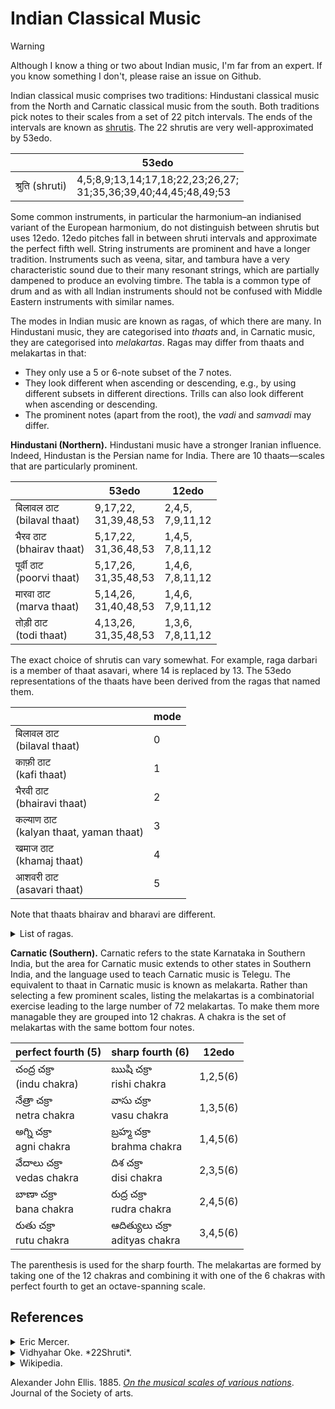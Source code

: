 # Indian Classical Music

> [!warning]
> Although I know a thing or two about Indian music, I'm far from an expert.
> If you know something I don't, please raise an issue on Github.

Indian classical music comprises two traditions: Hindustani classical music from the North and Carnatic classical music from the south.
Both traditions pick notes to their scales from a set of 22 pitch intervals.
The ends of the intervals are known as [shrutis](shruti.md).
The 22 shrutis are very well-approximated by 53edo.

|     |53edo|
|-----|-----|
| श्रुति (shruti) | 4,5;8,9;13,14;17,18;22,23;26,27; <br /> 31;35,36;39,40;44,45;48,49;53 |

Some common instruments, in particular the harmonium–an indianised variant of the European harmonium, do not distinguish between shrutis but uses 12edo.
12edo pitches fall in between shruti intervals and approximate the perfect fifth well.
String instruments are prominent and have a longer tradition.
Instruments such as veena, sitar, and tambura have a very characteristic sound due to their many resonant strings, which are partially dampened to produce an evolving timbre.
The tabla is a common type of drum and as with all Indian instruments should not be confused with Middle Eastern instruments with similar names.

The modes in Indian music are known as ragas, of which there are many.
In Hindustani music, they are categorised into *thaats* and, in Carnatic music, they are categorised into *melakartas*.
Ragas may differ from thaats and melakartas in that:
- They only use a 5 or 6-note subset of the 7 notes.
- They look different when ascending or descending, e.g., by using different subsets in different directions. Trills can also look different when ascending or descending.
- The prominent notes (apart from the root), the *vadi* and *samvadi* may differ.

**Hindustani (Northern).**
Hindustani music have a stronger Iranian influence.
Indeed, Hindustan is the Persian name for India.
There are 10 thaats—scales that are particularly prominent.

|       |53edo |12edo |
|-------|------|------|
| बिलावल ठाट <br /> (bilaval thaat)| 9,17,22, <br /> 31,39,48,53 | 2,4,5, <br /> 7,9,11,12 |
| भैरव ठाट <br /> (bhairav thaat)|5,17,22,<br />  31,36,48,53 | 1,4,5,<br />  7,8,11,12 |
| पूर्वी ठाट <br /> (poorvi thaat)| 5,17,26, <br /> 31,35,48,53 | 1,4,6,<br />  7,8,11,12 |
| मारवा ठाट <br /> (marva thaat)| 5,14,26,<br />  31,40,48,53 | 1,4,6, <br /> 7,9,11,12 |
| तोड़ी ठाट <br /> (todi thaat) | 4,13,26,<br />  31,35,48,53 | 1,3,6,<br />  7,8,11,12 |

The exact choice of shrutis can vary somewhat. For example, raga darbari is a member of thaat asavari, where 14 is replaced by 13. The 53edo representations of the thaats have been derived from the ragas that named them.

|       |mode|
|-------|----|
|बिलावल ठाट <br />(bilaval thaat) | 0 |
|काफ़ी ठाट <br />(kafi thaat) | 1 |
|भैरवी ठाट <br />(bhairavi thaat) | 2 |
|कल्याण ठाट <br />(kalyan thaat, yaman thaat) | 3 |
|खमाज ठाट <br />(khamaj thaat) | 4 |
|आशवरी ठाट <br />(asavari thaat)| 5 |

Note that thaats bhairav and bharavi are different.

<details>
<summary>
List of ragas.
</summary>

The list below is from [22shruti.com](https://web.archive.org/web/20250113154440/https://22shruti.com/research_topic_53.asp).
The translation of the notation to 53edo is as follows:

S=0,
r1=4,
r2=5,
R1=8,
R2=9,
g1=17,
g2=18,
M1=22,
M2=23,
m1=26,
m2=27,
P=31,
d1=35,
d2=36,
D1=39,
D2=40,
n1=44,
n2=45,
N1=48,
N2=49

Note that in many other sources, M and m are reversed.
Furthermore, the numbers should not be confused with the numbering system in South Indian music.
The scales of the raga are given under "swaras" ("raga scale" is only a subset)
These tunings are not absolute.
For example, marva raga (transliterated as marawa raga below) has the note m1=22 below, however, other sources treats it as m2=23 instead.

![List of Ragas](https://web.archive.org/web/20250306223239if_/https://22shruti.com/wp-content/uploads/rationale_creation_of_ragas.jpg)

</details>

**Carnatic (Southern).**
Carnatic refers to the state Karnataka in Southern India, but the area for Carnatic music extends to other states in Southern India, and the language used to teach Carnatic music is Telegu.
The equivalent to thaat in Carnatic music is known as melakarta.
Rather than selecting a few prominent scales, listing the melakartas is a combinatorial exercise leading to the large number of 72 melakartas.
To make them more managable they are grouped into 12 chakras.
A chakra is the set of melakartas with the same bottom four notes.

| perfect fourth (5) | sharp fourth (6) | 12edo |
|----------------|-----------------|--------|
| చంద్ర చక్రా <br /> (indu chakra) | ఋషి చక్రా <br />rishi chakra | 1,2,5(6) |
| నేత్రా చక్రా <br />netra chakra | వాసు చక్రా <br />vasu chakra | 1,3,5(6) |
| అగ్ని చక్రా <br />agni chakra | బ్రహ్మ చక్రా <br />brahma chakra | 1,4,5(6) |
| వేదాలు చక్రా <br />vedas chakra | దిశ చక్రా <br />disi chakra | 2,3,5(6) |
| బాణా చక్రా <br />bana chakra | రుద్ర చక్రా <br />rudra chakra | 2,4,5(6) |
| రుతు చక్రా <br />rutu chakra | ఆదిత్యులు చక్రా <br />adityas chakra | 3,4,5(6) |

The parenthesis is used for the sharp fourth.
The melakartas are formed by taking one of the 12 chakras and combining it with one of the 6 chakras with perfect fourth to get an octave-spanning scale.


## References

<details>
<summary>
Eric Mercer.
</summary>
<ul>
<li><a href="https://docs.google.com/spreadsheets/d/1PgsqtV_TFpo2T6uOZdVHR3DQNS-r-gypZIXoiHs2xFI/edit?gid=0#gid=0"><i>Raga Related Resources</i></a></li>
<li><a href="https://docs.google.com/spreadsheets/d/1PgsqtV_TFpo2T6uOZdVHR3DQNS-r-gypZIXoiHs2xFI/edit?gid=0#gid=0"><i>Hindustani Raga Shruti Selection</i></a></li>
</ul>
</details>

<details>
<summary>
Vidhyahar Oke. *22Shruti*.
</summary>

- Section 1 *[The short expression used in this website for 22 shrutis](https://web.archive.org/web/20240616160001/https://22shruti.com/research_topic_1.asp)*
- Section 2 *[Non-English Musical, Technical and other terms](https://web.archive.org/web/20240528132550/https://22shruti.com/research_topic_2.asp)*
- Section 3 *[Introduction to the Harmonium](https://web.archive.org/web/20240714134203/https://22shruti.com/research_topic_3.asp)*
- Section 4 *[Production of Natural Sounds : Harmonic, Partials, Timbre](https://web.archive.org/web/20240811182407/https://22shruti.com/research_topic_4.asp)*
- Section 5 *[The difference between “Nada”, “Shruti” and “Swara”](https://web.archive.org/web/20240811183306/https://22shruti.com/research_topic_5.asp)*
- Section 6 *[Previous Research work on 22 Shrutis](https://web.archive.org/web/20240811190946/https://22shruti.com/research_topic_6.asp)*
- Section 7 *[The Story Of The World’s First Shruti-Harmonium](https://web.archive.org/web/20240624104222/https://22shruti.com/research_topic_7.asp)*
- Section 8 *[The Logic behind 22 Shrutis (‘Shruti-Nirman Chakra’)](https://web.archive.org/web/20240624105239/https://22shruti.com/research_topic_8.asp)*
- Section 9 *[The Meaning And Criticism Of The ‘Tempered’ Scale](https://web.archive.org/web/20240811192931/https://22shruti.com/research_topic_9.asp)*
- Section 10 *[Positions of notes in Equitempered (ET) Scale](https://web.archive.org/web/20240624102719/https://22shruti.com/research_topic_10.asp)*
- Section 11 *[Capacity of the human ear to differentiate Sound frequencies](https://web.archive.org/web/20240528145123/https://22shruti.com/research_topic_11.asp)*
- Section 12 *[Indian Natural Scale](https://web.archive.org/web/20240624094119/https://22shruti.com/research_topic_12.asp)*
- Section 13 *[Mathematical difficulties in calculating 22 Shrutis](https://web.archive.org/web/20240528142129/https://22shruti.com/research_topic_13.asp)*
- Section 14 *[Pythagoraen Octave (Scale)](https://web.archive.org/web/20240624090101/https://22shruti.com/research_topic_14.asp)*
- Section 15 *[Importance of the Pythagorean Scale: ‘Pythagorean Limma’](https://web.archive.org/web/20240624100406/https://22shruti.com/research_topic_15.asp)*
- Section 16 *[‘Syntonic Comma’ or ‘Ptolemic Comma’](https://web.archive.org/web/20240811192959/https://22shruti.com/research_topic_16.asp)*
- Section 17 *[Relationship between a Musical note and a Mathematical number](https://web.archive.org/web/20240624092636/https://22shruti.com/research_topic_17.asp)*
- Section 18 *[Just Intonation Scale – ‘Natural’ scale in the West](https://web.archive.org/web/20240624103124/https://22shruti.com/research_topic_18.asp)*
- Section 19 *[The most Ancient Musical Scales in the World](https://web.archive.org/web/20240624084944/https://22shruti.com/research_topic_19.asp)*
- Section 20 *[Efforts made by 2 prominent Indian Researchers to find our Indian scale](https://web.archive.org/web/20240714142356/https://22shruti.com/research_topic_20.asp)*
- Section 21 *[Discovery of 22 Shrutis from S-R-G-M](https://web.archive.org/web/20240528123925/https://22shruti.com/research_topic_21.asp)*
- Section 22 *[Why “22” Shrutis Only ? : Natural Evolution](https://web.archive.org/web/20240624095453/https://22shruti.com/research_topic_22.asp)*
- Section 23 *[Why “22” Shrutis? : Natural Existence on a string](https://web.archive.org/web/20240811192342/https://22shruti.com/research_topic_23.asp)*
- Section 24 *[22 shrutis – Rational Behind the Ratios](https://web.archive.org/web/20240811175002/https://22shruti.com/research_topic_24.asp)*
- Section 25 *[Difference between Equitempered notes and Indian Musical Notes](https://web.archive.org/web/20240528140210/https://22shruti.com/research_topic_25.asp)*
- Section 26 *[Shadjas and Panchams of all 22 Shrutis lie in these 22 positions only](https://web.archive.org/web/20240422201217/https://22shruti.com/research_topic_26.asp)*
- Section 27 *[Bilaterally Equiratioal positioning of 22 Shrutis](https://web.archive.org/web/20240422184911/https://22shruti.com/research_topic_27.asp)*
- Section 28 *[Serial positioning of 22 Shrutis according to accurate adjacent ratios](https://web.archive.org/web/20240224095440/https://22shruti.com/research_topic_28.asp)*
- Section 29 *[Bharatamuni’s Shadja and Madhyama Gramas explained](https://web.archive.org/web/20240422181047/https://22shruti.com/research_topic_29.asp)*
- Section 30 *[Bharatamuni’s Moorchhanas](https://web.archive.org/web/20240224095937/https://22shruti.com/research_topic_30.asp)*
- Section 31 *[22 Shruti Relationships Template](https://web.archive.org/web/20240422181708/https://22shruti.com/research_topic_31.asp)*
- Section 32 *[Practical Use of Decimals : Knowing exact distance of 22 Shrutis from Shadja](https://web.archive.org/web/20240528135305/https://22shruti.com/research_topic_32.asp)*
- Section 54 *[Selection of shrutis in various Ragas in Indian (Hindustani) Classical Music](https://web.archive.org/web/20240624095329/https://22shruti.com/research_topic_54.asp)*

</details>

<details>
<summary>
Wikipedia.
</summary>
<ul>
<li><a href="https://en.wikipedia.org/w/index.php?title=Melakarta&oldid=1237175236"><i>Melakarta</i></a></li>
<li><i>Marva</i>. Section <a href="https://en.wikipedia.org/w/index.php?title=Marva_(raga)&oldid=1225358085#Aroha_and_Avaroha"><i>Aroha and Avaroha</i></a></li>
<li><a href="https://en.wikipedia.org/w/index.php?title=Thaat&oldid=1241451406"><i>Thaat</i></a></li>
</ul>
</details>


Alexander John Ellis. 1885. *[On the musical scales of various nations](https://books.google.com/books/about/On_the_Musical_Scales_of_Various_Nations.html?id=sNtDAAAAYAAJ)*. Journal of the Society of arts.



